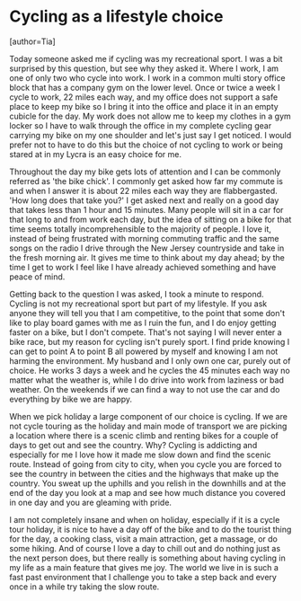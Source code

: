 ﻿Cycling as a lifestyle choice
============
[author=Tia]

Today someone asked me if cycling was my recreational sport. I was a bit surprised by this question, but see why they asked it. Where I work, I am one of only two who cycle into work. I work in a common multi story office block that has a company gym on the lower level. Once or twice a week I cycle to work, 22 miles each way, and my office does not support a safe place to keep my bike so I bring it into the office and place it in an empty cubicle for the day. My work does not allow me to keep my clothes in a gym locker so I have to walk through the office in my complete cycling gear carrying my bike on my one shoulder and let's just say I get noticed. I would prefer not to have to do this but the choice of not cycling to work or being stared at in my Lycra is an easy choice for me.

Throughout the day my bike gets lots of attention and I can be commonly referred as 'the bike chick'. I commonly get asked how far my commute is and when I answer it is about 22 miles each way they are flabbergasted. 'How long does that take you?' I get asked next and really on a good day that takes less than 1 hour and 15 minutes. Many people will sit in a car for that long to and from work each day, but the idea of sitting on a bike for that time seems totally incomprehensible to the majority of people. I love it, instead of being frustrated with morning commuting traffic and the same songs on the radio I drive through the New Jersey countryside and take in the fresh morning air. It gives me time to think about my day ahead; by the time I get to work I feel like I have already achieved something and have peace of mind. 

Getting back to the question I was asked, I took a minute to respond. Cycling is not my recreational sport but part of my lifestyle. If you ask anyone they will tell you that I am competitive, to the point that some don't like to play board games with me as I ruin the fun, and I do enjoy getting faster on a bike, but I don't compete. That's not saying I will never enter a bike race, but my reason for cycling isn't purely sport. I find pride knowing I can get to point A to point B all powered by myself and knowing I am not harming the environment. My husband and I only own one car, purely out of choice. He works 3 days a week and he cycles the 45 minutes each way no matter what the weather is, while I do drive into work from laziness or bad weather. On the weekends if we can find a way to not use the car and do everything by bike we are happy.

When we pick holiday a large component of our choice is cycling. If we are not cycle touring as the holiday and main mode of transport we are picking a location where there is a scenic climb and renting bikes for a couple of days to get out and see the country. Why? Cycling is addicting and especially for me I love how it made me slow down and find the scenic route. Instead of going from city to city, when you cycle you are forced to see the country in between the cities and the highways that make up the country. You sweat up the uphills and you relish in the downhills and at the end of the day you look at a map and see how much distance you covered in one day and you are gleaming with pride.

I am not completely insane and when on holiday, especially if it is a cycle tour holiday, it is nice to have a day off of the bike and to do the tourist thing for the day, a cooking class, visit a main attraction, get a massage, or do some hiking. And of course I love a day to chill out and do nothing just as the next person does, but there really is something about having cycling in my life as a main feature that gives me joy. The world we live in is such a fast past environment that I challenge you to take a step back and every once in a while try taking the slow route.